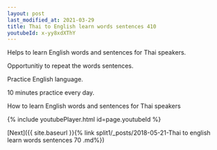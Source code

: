 ```yaml
---
layout: post
last_modified_at: 2021-03-29
title: Thai to English learn words sentences 410 
youtubeId: x-yy8xdXThY
---
```

 
 
Helps to learn English words and sentences for Thai speakers.

Opportunitiy to repeat the words sentences. 

Practice English language. 
 
10 minutes practice every day. 
 
How to learn English words and sentences for Thai speakers 
 
{% include youtubePlayer.html id=page.youtubeId %}
 
 
[Next]({{ site.baseurl }}{% link  split1/_posts/2018-05-21-Thai to english learn words sentences 70 .md%})
 
